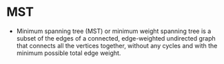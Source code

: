 # MST

- Minimum spanning tree (MST) or minimum weight spanning tree is a subset of the edges of a connected, edge-weighted undirected graph that connects all the vertices together, without any cycles and with the minimum possible total edge weight.
